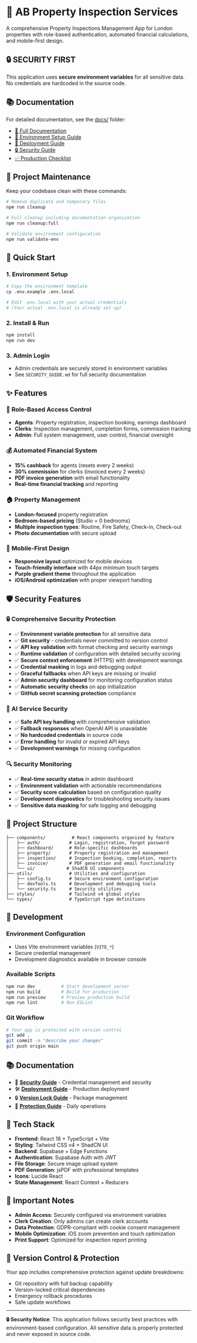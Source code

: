 # 🏢 AB Property Inspection Services

A comprehensive Property Inspections Management App for London properties with role-based authentication, automated financial calculations, and mobile-first design.

## 🔒 **SECURITY FIRST**
This application uses **secure environment variables** for all sensitive data. No credentials are hardcoded in the source code.

## 📚 Documentation
For detailed documentation, see the [docs/](./docs/) folder:
- [📖 Full Documentation](./docs/README.md)
- [🔧 Environment Setup Guide](./docs/ENV_SETUP_GUIDE.md)
- [🚀 Deployment Guide](./docs/DEPLOYMENT_GUIDE.md)
- [🔒 Security Guide](./docs/SECURITY_GUIDE.md)
- [✅ Production Checklist](./docs/PRODUCTION_CHECKLIST.md)

## 🧹 Project Maintenance

Keep your codebase clean with these commands:

```bash
# Remove duplicate and temporary files
npm run cleanup

# Full cleanup including documentation organization
npm run cleanup:full

# Validate environment configuration
npm run validate-env
```

## 🚀 Quick Start

### 1. **Environment Setup**
```bash
# Copy the environment template
cp .env.example .env.local

# Edit .env.local with your actual credentials
# (Your actual .env.local is already set up)
```

### 2. **Install & Run**
```bash
npm install
npm run dev
```

### 3. **Admin Login**
- Admin credentials are securely stored in environment variables
- See `SECURITY_GUIDE.md` for full security documentation

## ✨ Features

### 🔐 **Role-Based Access Control**
- **Agents**: Property registration, inspection booking, earnings dashboard
- **Clerks**: Inspection management, completion forms, commission tracking  
- **Admin**: Full system management, user control, financial oversight

### 💰 **Automated Financial System**
- **15% cashback** for agents (resets every 2 weeks)
- **30% commission** for clerks (invoiced every 2 weeks)
- **PDF invoice generation** with email functionality
- **Real-time financial tracking** and reporting

### 🏠 **Property Management**
- **London-focused** property registration
- **Bedroom-based pricing** (Studio = 0 bedrooms)
- **Multiple inspection types**: Routine, Fire Safety, Check-in, Check-out
- **Photo documentation** with secure upload

### 📱 **Mobile-First Design**
- **Responsive layout** optimized for mobile devices
- **Touch-friendly interface** with 44px minimum touch targets
- **Purple gradient theme** throughout the application
- **iOS/Android optimization** with proper viewport handling

## 🛡️ Security Features

### **🔒 Comprehensive Security Protection**
- ✅ **Environment variable protection** for all sensitive data
- ✅ **Git security** - credentials never committed to version control  
- ✅ **API key validation** with format checking and security warnings
- ✅ **Runtime validation** of configuration with detailed security scoring
- ✅ **Secure context enforcement** (HTTPS) with development warnings
- ✅ **Credential masking** in logs and debugging output
- ✅ **Graceful fallbacks** when API keys are missing or invalid
- ✅ **Admin security dashboard** for monitoring configuration status
- ✅ **Automatic security checks** on app initialization
- ✅ **GitHub secret scanning protection** compliance

### **🤖 AI Service Security**
- ✅ **Safe API key handling** with comprehensive validation
- ✅ **Fallback responses** when OpenAI API is unavailable
- ✅ **No hardcoded credentials** in source code
- ✅ **Error handling** for invalid or expired API keys
- ✅ **Development warnings** for missing configuration

### **🔍 Security Monitoring**
- ✅ **Real-time security status** in admin dashboard
- ✅ **Environment validation** with actionable recommendations
- ✅ **Security score calculation** based on configuration quality
- ✅ **Development diagnostics** for troubleshooting security issues
- ✅ **Sensitive data masking** for safe logging and debugging

## 📁 Project Structure

```
├── components/          # React components organized by feature
│   ├── auth/           # Login, registration, forgot password
│   ├── dashboard/      # Role-specific dashboards
│   ├── property/       # Property registration and management
│   ├── inspection/     # Inspection booking, completion, reports
│   ├── invoice/        # PDF generation and email functionality
│   └── ui/            # ShadCN UI components
├── utils/              # Utilities and configuration
│   ├── config.ts       # Secure environment configuration
│   ├── devTools.ts     # Development and debugging tools
│   └── security.ts     # Security utilities
├── styles/             # Tailwind v4 global styles
└── types/              # TypeScript type definitions
```

## 🔧 Development

### **Environment Configuration**
- Uses Vite environment variables (`VITE_*`)
- Secure credential management
- Development diagnostics available in browser console

### **Available Scripts**
```bash
npm run dev          # Start development server
npm run build        # Build for production
npm run preview      # Preview production build
npm run lint         # Run ESLint
```

### **Git Workflow**
```bash
# Your app is protected with version control
git add .
git commit -m "describe your changes"
git push origin main
```

## 📚 Documentation

- 📖 **[Security Guide](SECURITY_GUIDE.md)** - Credential management and security
- 🛠️ **[Deployment Guide](DEPLOYMENT_GUIDE.md)** - Production deployment
- 🔒 **[Version Lock Guide](VERSION_LOCK.md)** - Package management
- 🚀 **[Protection Guide](SIMPLE_PROTECTION_GUIDE.md)** - Daily operations

## 🎯 Tech Stack

- **Frontend**: React 18 + TypeScript + Vite
- **Styling**: Tailwind CSS v4 + ShadCN UI
- **Backend**: Supabase + Edge Functions
- **Authentication**: Supabase Auth with JWT
- **File Storage**: Secure image upload system
- **PDF Generation**: jsPDF with professional templates
- **Icons**: Lucide React
- **State Management**: React Context + Reducers

## 🚨 Important Notes

- **Admin Access**: Securely configured via environment variables
- **Clerk Creation**: Only admins can create clerk accounts
- **Data Protection**: GDPR-compliant with cookie consent management
- **Mobile Optimization**: iOS zoom prevention and touch optimization
- **Print Support**: Optimized for inspection report printing

## 🔄 Version Control & Protection

Your app includes comprehensive protection against update breakdowns:
- Git repository with full backup capability
- Version-locked critical dependencies
- Emergency rollback procedures
- Safe update workflows

---

**🔒 Security Notice**: This application follows security best practices with environment-based configuration. All sensitive data is properly protected and never exposed in source code.